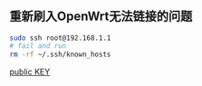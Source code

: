 # 

## 重新刷入OpenWrt无法链接的问题
```bash
sudo ssh root@192.168.1.1
# fail and run
rm -rf ~/.ssh/known_hosts
```
[public KEY](https://www.cnblogs.com/johnchain/archive/2013/04/08/3006631.html)